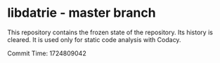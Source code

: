 # libdatrie - master branch

This repository contains the frozen state of the repository.
Its history is cleared. It is used only for static code
analysis with Codacy.

Commit Time: 1724809042